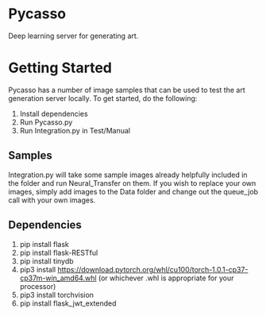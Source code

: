 # Pycasso
Deep learning server for generating art.


# Getting Started 
Pycasso has a number of image samples that can be used to test the art generation server locally. 
To get started, do the following:
1. Install dependencies
2. Run Pycasso.py
3. Run Integration.py in Test/Manual

## Samples
Integration.py will take some sample images already helpfully included in the folder and run Neural_Transfer on them. 
If you wish to replace your own images, simply add images to the Data folder and change out the queue_job call with your own images.


## Dependencies
1. pip install flask
2. pip install flask-RESTful
3. pip install tinydb
4. pip3 install https://download.pytorch.org/whl/cu100/torch-1.0.1-cp37-cp37m-win_amd64.whl (or whichever .whl is appropriate for your processor)
5. pip3 install torchvision
6. pip install flask_jwt_extended
